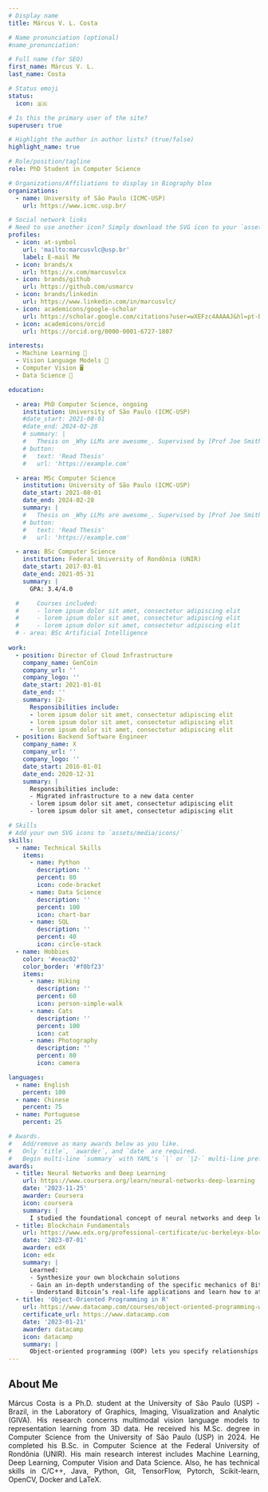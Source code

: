 ```yaml
---
# Display name
title: Márcus V. L. Costa  

# Name pronunciation (optional)
#name_pronunciation: 

# Full name (for SEO)
first_name: Márcus V. L.  
last_name: Costa

# Status emoji
status:
  icon: 🇧🇷

# Is this the primary user of the site?
superuser: true

# Highlight the author in author lists? (true/false)
highlight_name: true

# Role/position/tagline
role: PhD Student in Computer Science

# Organizations/Affiliations to display in Biography blox
organizations:
  - name: University of São Paulo (ICMC-USP)
    url: https://www.icmc.usp.br/

# Social network links
# Need to use another icon? Simply download the SVG icon to your `assets/media/icons/` folder.
profiles:
  - icon: at-symbol
    url: 'mailto:marcusvlc@usp.br'
    label: E-mail Me
  - icon: brands/x
    url: https://x.com/marcusvlcx
  - icon: brands/github
    url: https://github.com/usmarcv 
  - icon: brands/linkedin
    url: https://www.linkedin.com/in/marcusvlc/
  - icon: academicons/google-scholar
    url: https://scholar.google.com/citations?user=wXEFzc4AAAAJ&hl=pt-BR
  - icon: academicons/orcid
    url: https://orcid.org/0000-0001-6727-1807

interests:
  - Machine Learning 🤖
  - Vision Language Models 💬
  - Computer Vision 🖥
  - Data Science 🎲

education:

  - area: PhD Computer Science, ongoing
    institution: University of São Paulo (ICMC-USP)
    #date_start: 2021-08-01
    #date_end: 2024-02-28
    # summary: |
    #   Thesis on _Why LLMs are awesome_. Supervised by [Prof Joe Smith](https://example.com). Presented papers at 5 IEEE conferences with the contributions being published in 2 Springer journals.
    # button:
    #   text: 'Read Thesis'
    #   url: 'https://example.com'

  - area: MSc Computer Science
    institution: University of São Paulo (ICMC-USP)
    date_start: 2021-08-01
    date_end: 2024-02-28
    summary: |
    #   Thesis on _Why LLMs are awesome_. Supervised by [Prof Joe Smith](https://example.com). Presented papers at 5 IEEE conferences with the contributions being published in 2 Springer journals.
    # button:
    #   text: 'Read Thesis'
    #   url: 'https://example.com'

  - area: BSc Computer Science
    institution: Federal University of Rondônia (UNIR)
    date_start: 2017-03-01
    date_end: 2021-05-31
    summary: |
      GPA: 3.4/4.0

  #     Courses included:
  #     - lorem ipsum dolor sit amet, consectetur adipiscing elit
  #     - lorem ipsum dolor sit amet, consectetur adipiscing elit
  #     - lorem ipsum dolor sit amet, consectetur adipiscing elit
  # - area: BSc Artificial Intelligence
    
work:
  - position: Director of Cloud Infrastructure
    company_name: GenCoin
    company_url: ''
    company_logo: ''
    date_start: 2021-01-01
    date_end: ''
    summary: |2-
      Responsibilities include:
      - lorem ipsum dolor sit amet, consectetur adipiscing elit
      - lorem ipsum dolor sit amet, consectetur adipiscing elit
      - lorem ipsum dolor sit amet, consectetur adipiscing elit
  - position: Backend Software Engineer
    company_name: X
    company_url: ''
    company_logo: ''
    date_start: 2016-01-01
    date_end: 2020-12-31
    summary: |
      Responsibilities include:
      - Migrated infrastructure to a new data center
      - lorem ipsum dolor sit amet, consectetur adipiscing elit
      - lorem ipsum dolor sit amet, consectetur adipiscing elit

# Skills
# Add your own SVG icons to `assets/media/icons/`
skills:
  - name: Technical Skills
    items:
      - name: Python
        description: ''
        percent: 80
        icon: code-bracket
      - name: Data Science
        description: ''
        percent: 100
        icon: chart-bar
      - name: SQL
        description: ''
        percent: 40
        icon: circle-stack
  - name: Hobbies
    color: '#eeac02'
    color_border: '#f0bf23'
    items:
      - name: Hiking
        description: ''
        percent: 60
        icon: person-simple-walk
      - name: Cats
        description: ''
        percent: 100
        icon: cat
      - name: Photography
        description: ''
        percent: 80
        icon: camera

languages:
  - name: English
    percent: 100
  - name: Chinese
    percent: 75
  - name: Portuguese
    percent: 25

# Awards.
#   Add/remove as many awards below as you like.
#   Only `title`, `awarder`, and `date` are required.
#   Begin multi-line `summary` with YAML's `|` or `|2-` multi-line prefix and indent 2 spaces below.
awards:
  - title: Neural Networks and Deep Learning
    url: https://www.coursera.org/learn/neural-networks-deep-learning
    date: '2023-11-25'
    awarder: Coursera
    icon: coursera
    summary: |
      I studied the foundational concept of neural networks and deep learning. By the end, I was familiar with the significant technological trends driving the rise of deep learning; build, train, and apply fully connected deep neural networks; implement efficient (vectorized) neural networks; identify key parameters in a neural network’s architecture; and apply deep learning to your own applications.
  - title: Blockchain Fundamentals
    url: https://www.edx.org/professional-certificate/uc-berkeleyx-blockchain-fundamentals
    date: '2023-07-01'
    awarder: edX
    icon: edx
    summary: |
      Learned:
      - Synthesize your own blockchain solutions
      - Gain an in-depth understanding of the specific mechanics of Bitcoin
      - Understand Bitcoin’s real-life applications and learn how to attack and destroy Bitcoin, Ethereum, smart contracts and Dapps, and alternatives to Bitcoin’s Proof-of-Work consensus algorithm
  - title: 'Object-Oriented Programming in R'
    url: https://www.datacamp.com/courses/object-oriented-programming-with-s3-and-r6-in-r
    certificate_url: https://www.datacamp.com
    date: '2023-01-21'
    awarder: datacamp
    icon: datacamp
    summary: |
      Object-oriented programming (OOP) lets you specify relationships between functions and the objects that they can act on, helping you manage complexity in your code. This is an intermediate level course, providing an introduction to OOP, using the S3 and R6 systems. S3 is a great day-to-day R programming tool that simplifies some of the functions that you write. R6 is especially useful for industry-specific analyses, working with web APIs, and building GUIs.
---
```


## About Me

<p align="justify">
Márcus Costa is a Ph.D. student at the University of São Paulo (USP) - Brazil, in the Laboratory of Graphics, Imaging, Visualization and Analytic (GIVA). His research concerns multimodal vision language models to representation learning from 3D data. He received his M.Sc. degree in Computer Science from the University of São Paulo (USP) in 2024. He completed his B.Sc. in Computer Science at the Federal University of Rondônia (UNIR). His main research interest includes Machine Learning, Deep Learning, Computer Vision and Data Science. Also, he has technical skills in C/C++, Java, Python, Git, TensorFlow, Pytorch, Scikit-learn, OpenCV, Docker and LaTeX.
</p>
